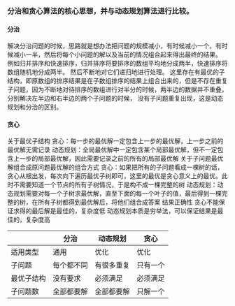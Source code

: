 
### 分治和贪心算法的核心思想，并与动态规划算法进行比较。

#### 分治
解决分治问题的时候，思路就是想办法把问题的规模减小，有时候减小一个，有时候减小一半，然后将每个小问题的解以及当前的情况组合起来得出最终的结果。
例如归并排序和快速排序，归并排序将要排序的数组平均地分成两半，快速排序将数组随机地分成两半。
然后不断地对它们递归地进行处理。
这里存在有最优的子结构，即原数组的排序结果是在子数组排序的结果上组合出来的，但是不存在重复子问题，因为不断地对待排序的数组进行对半分的时候，两半边的数据并不重叠，分别解决左半边和右半边的两个子问题的时候，
没有子问题重复出现，这是动态规划和分治的区别。

#### 贪心
关于最优子结构
贪心：每一步的最优解一定包含上一步的最优解，上一步之前的最优解无需记录
动态规划：全局最优解中一定包含某个局部最优解，但不一定包含上一步的局部最优解，因此需要记录之前的所有的局部最优解
关于子问题最优解组合成原问题最优解的组合方式
贪心：如果把所有的子问题看成一棵树的话，贪心从根出发，每次向下遍历最优子树即可，这里的最优是贪心意义上的最优。此时不需要知道一个节点的所有子树情况，于是构不成一棵完整的树
动态规划：动态规划需要对每一个子树求最优解，直至下面的每一个叶子的值，最后得到一棵完整的树，在所有子树都得到最优解后，将他们组合成答案
结果正确性
贪心不能保证求得的最后解是最佳的，复杂度低
动态规划本质是穷举法，可以保证结果是最佳的，复杂度高


|| 分治|动态规划|贪心|
|---|---|---|---|
|适用类型|	通用|	优化|	优化|
|子问题	|每个都不同	| 有很多重复	|只有一个|
|最优子结构	|没有要求	|必须满足	|必须满足|
|子问题数	|全部都要解	|全部都要解|	只解一个|

